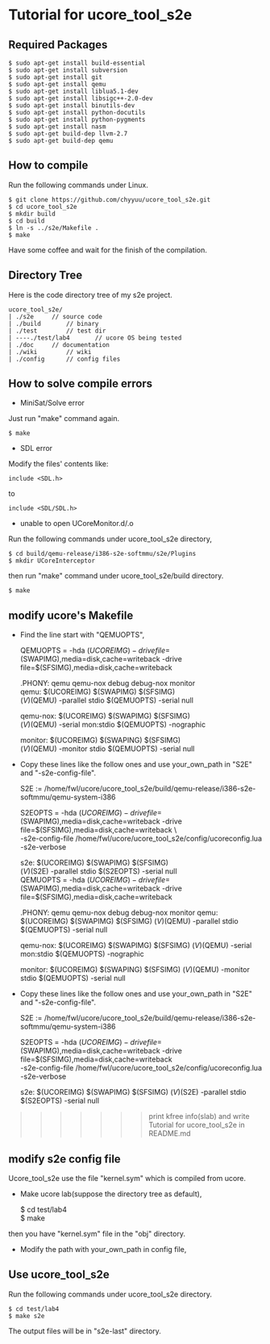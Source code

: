 # Tutorial for ucore_tool_s2e

## Required Packages

    $ sudo apt-get install build-essential
    $ sudo apt-get install subversion
    $ sudo apt-get install git
    $ sudo apt-get install qemu
    $ sudo apt-get install liblua5.1-dev
    $ sudo apt-get install libsigc++-2.0-dev
    $ sudo apt-get install binutils-dev
    $ sudo apt-get install python-docutils
    $ sudo apt-get install python-pygments
    $ sudo apt-get install nasm
    $ sudo apt-get build-dep llvm-2.7
    $ sudo apt-get build-dep qemu

## How to compile

Run the following commands under Linux.

    $ git clone https://github.com/chyyuu/ucore_tool_s2e.git
    $ cd ucore_tool_s2e
    $ mkdir build
    $ cd build
    $ ln -s ../s2e/Makefile .
    $ make

Have some coffee and wait for the finish of the compilation.


## Directory Tree

Here is the code directory tree of my s2e project.

    ucore_tool_s2e/
    | ./s2e		// source code
    | ./build		// binary
    | ./test		// test dir
    | ----./test/lab4		// ucore OS being tested
    | ./doc		// documentation
    | ./wiki		// wiki
    | ./config		// config files

## How to solve compile errors 

 * MiniSat/Solve error

Just run "make" command again.

    $ make

 * SDL error

Modify the files' contents like:

    include <SDL.h>

to

    include <SDL/SDL.h>

 * unable to open UCoreMonitor.d/.o

Run the following commands under ucore_tool_s2e directory,

    $ cd build/qemu-release/i386-s2e-softmmu/s2e/Plugins  
    $ mkdir UCoreInterceptor

then run "make" command under ucore_tool_s2e/build directory.

    $ make

## modify ucore's Makefile

 * Find the line start with "QEMUOPTS",

    QEMUOPTS = -hda $(UCOREIMG) -drive file=$(SWAPIMG),media=disk,cache=writeback -drive file=$(SFSIMG),media=disk,cache=writeback  
    
    .PHONY: qemu qemu-nox debug debug-nox monitor  
    qemu: $(UCOREIMG) $(SWAPIMG) $(SFSIMG)  
	$(V)$(QEMU) -parallel stdio $(QEMUOPTS) -serial null  
    
    qemu-nox: $(UCOREIMG) $(SWAPIMG) $(SFSIMG)  
	$(V)$(QEMU) -serial mon:stdio $(QEMUOPTS) -nographic  
    
    monitor: $(UCOREIMG) $(SWAPING) $(SFSIMG)  
	$(V)$(QEMU) -monitor stdio $(QEMUOPTS) -serial null  

 * Copy these lines like the follow ones and use your_own_path in "S2E" and "-s2e-config-file".

    S2E :=	/home/fwl/ucore/ucore_tool_s2e/build/qemu-release/i386-s2e-softmmu/qemu-system-i386  
    
    S2EOPTS = -hda $(UCOREIMG) -drive file=$(SWAPIMG),media=disk,cache=writeback -drive file=$(SFSIMG),media=disk,cache=writeback \  
	-s2e-config-file /home/fwl/ucore/ucore_tool_s2e/config/ucoreconfig.lua -s2e-verbose  
    
    s2e: $(UCOREIMG) $(SWAPIMG) $(SFSIMG)  
	$(V)$(S2E) -parallel stdio $(S2EOPTS) -serial null  
    QEMUOPTS = -hda $(UCOREIMG) -drive file=$(SWAPIMG),media=disk,cache=writeback -drive file=$(SFSIMG),media=disk,cache=writeback 

    .PHONY: qemu qemu-nox debug debug-nox monitor
    qemu: $(UCOREIMG) $(SWAPIMG) $(SFSIMG)
	$(V)$(QEMU) -parallel stdio $(QEMUOPTS) -serial null

    qemu-nox: $(UCOREIMG) $(SWAPIMG) $(SFSIMG)
	$(V)$(QEMU) -serial mon:stdio $(QEMUOPTS) -nographic

    monitor: $(UCOREIMG) $(SWAPING) $(SFSIMG)
	$(V)$(QEMU) -monitor stdio $(QEMUOPTS) -serial null

 * Copy these lines like the follow ones and use your_own_path in "S2E" and "-s2e-config-file".

    S2E :=	/home/fwl/ucore/ucore_tool_s2e/build/qemu-release/i386-s2e-softmmu/qemu-system-i386

    S2EOPTS = -hda $(UCOREIMG) -drive file=$(SWAPIMG),media=disk,cache=writeback -drive file=$(SFSIMG),media=disk,cache=writeback \
		-s2e-config-file /home/fwl/ucore/ucore_tool_s2e/config/ucoreconfig.lua -s2e-verbose

    s2e: $(UCOREIMG) $(SWAPIMG) $(SFSIMG)
	$(V)$(S2E) -parallel stdio $(S2EOPTS) -serial null
>>>>>>> print kfree info(slab) and write Tutorial for ucore_tool_s2e in README.md

## modify s2e config file

Ucore_tool_s2e use the file "kernel.sym" which is compiled from ucore.

 * Make ucore lab(suppose the directory tree as default),

    $ cd test/lab4  
    $ make

then you have "kernel.sym" file in the "obj" directory.

 * Modify the path with your_own_path in config file,

## Use ucore_tool_s2e

Run the following commands under ucore_tool_s2e directory.

    $ cd test/lab4  
    $ make s2e

The output files will be in "s2e-last" directory.
